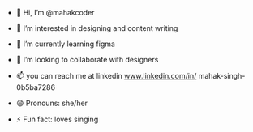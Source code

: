 - 👋 Hi, I’m @mahakcoder
- 👀 I’m interested in designing and content writing
- 🌱 I’m currently learning figma
- 💞️ I’m looking to collaborate with designers
- 📫 you can reach me at linkedin www.linkedin.com/in/
mahak-singh-0b5ba7286

- 😄 Pronouns: she/her
- ⚡ Fun fact: loves singing

<!---
mahakcoder/mahakcoder is a ✨ special ✨ repository because its `README.md` (this file) appears on your GitHub profile.
You can click the Preview link to take a look at your changes.
--->

